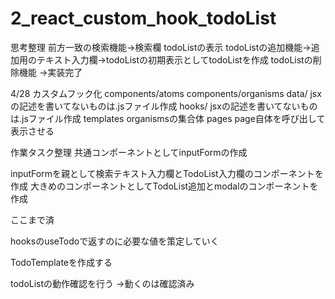 # 2_react_custom_hook_todoList

思考整理
前方一致の検索機能→検索欄
todoListの表示
todoListの追加機能→追加用のテキスト入力欄→todoListの初期表示としてtodoListを作成
todoListの削除機能
→実装完了

4/28 カスタムフック化
components/atoms
components/organisms
data/  jsxの記述を書いてないものは.jsファイル作成
hooks/  jsxの記述を書いてないものは.jsファイル作成
templates organismsの集合体
pages page自体を呼び出して表示させる

作業タスク整理
共通コンポーネントとしてinputFormの作成

inputFormを親として検索テキスト入力欄とTodoList入力欄のコンポーネントを作成
大きめのコンポーネントとしてTodoList追加とmodalのコンポーネントを作成

ここまで済

hooksのuseTodoで返すのに必要な値を策定していく

TodoTemplateを作成する

todoListの動作確認を行う
→動くのは確認済み

